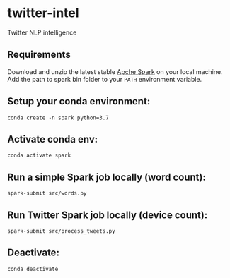 # twitter-intel
Twitter NLP intelligence

## Requirements

Download and unzip the latest stable [Apche Spark](https://www.apache.org/dyn/closer.lua/spark/spark-2.4.5/spark-2.4.5-bin-hadoop2.7.tgz) on your local machine.  Add the path to spark bin folder to your `PATH` environment variable.

## Setup your conda environment:

`conda create -n spark python=3.7`

## Activate conda env:

`conda activate spark`

## Run a simple Spark job locally (word count):

`spark-submit src/words.py`

## Run Twitter Spark job locally (device count):

`spark-submit src/process_tweets.py`

## Deactivate:

`conda deactivate`


